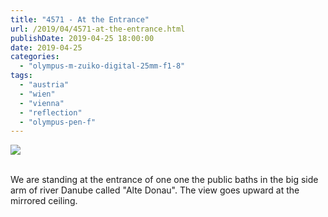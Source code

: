 ```yaml
---
title: "4571 - At the Entrance"
url: /2019/04/4571-at-the-entrance.html
publishDate: 2019-04-25 18:00:00
date: 2019-04-25
categories: 
  - "olympus-m-zuiko-digital-25mm-f1-8"
tags: 
  - "austria"
  - "wien"
  - "vienna"
  - "reflection"
  - "olympus-pen-f"
---
```

<div class="container">
<div class="center"><a target="_blank" href="https://d25zfm9zpd7gm5.cloudfront.net/1200x1200/2018/20180211_140444_lr.jpg"><img class="webfeedsFeaturedVisual" src="https://d25zfm9zpd7gm5.cloudfront.net/0600x0600/2018/20180211_140444_lr.jpg" /></a></div>
</div>
<br />

We are standing at the entrance of one one the public baths in the
big side arm of river Danube called "Alte Donau". The view goes
upward at the mirrored ceiling.
